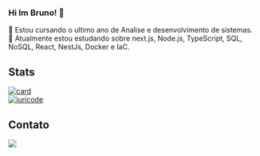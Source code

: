 ### Hi Im Bruno! 👋
🔭 Estou cursando o ultimo ano de Analise e desenvolvimento de sistemas.<br>
🌱 Atualmente estou estudando sobre next.js, Node.js, TypeScript, SQL, NoSQL, React, NestJs, Docker e IaC.
## Stats
[![card](https://github-readme-stats.vercel.app/api?username=BrunoMoraiss&theme=highcontrast&show_icons=true)](https://github.com/anuraghazra/github-readme-stats)<br>
[![iuricode](https://github-readme-stats.vercel.app/api/top-langs/?username=BrunoMoraiss&hide=html&layout=compact&theme=highcontrast)](https://github.com/anuraghazra/github-readme-stats)
## Contato
<p> 
  <a href="https://www.linkedin.com/in/bruno-oliveira-morais/"> 
    <img src="https://img.shields.io/badge/LinkedIn-0077B5?style=for-the-badge&logo=linkedin&logoColor=white">
  </a>
</p>
<!--
**BrunoMoraiss/BrunoMoraiss** is a ✨ _special_ ✨ repository because its `README.md` (this file) appears on your GitHub profile.

Here are some ideas to get you started:

- 🔭 I’m currently working on ...
- 🌱 I’m currently learning ...
- 👯 I’m looking to collaborate on ...
- 🤔 I’m looking for help with ...
- 💬 Ask me about ...
- 📫 How to reach me: ...
- 😄 Pronouns: ...
- ⚡ Fun fact: ...
-->
